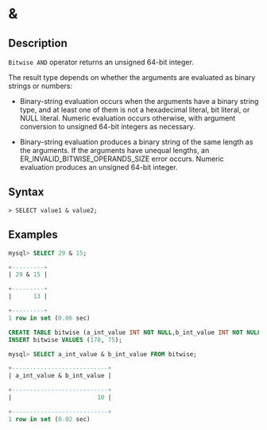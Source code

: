 # **&**

## **Description**

`Bitwise AND` operator returns an unsigned 64-bit integer.

The result type depends on whether the arguments are evaluated as binary strings or numbers:

- Binary-string evaluation occurs when the arguments have a binary string type, and at least one of them is not a hexadecimal literal, bit literal, or NULL literal. Numeric evaluation occurs otherwise, with argument conversion to unsigned 64-bit integers as necessary.

- Binary-string evaluation produces a binary string of the same length as the arguments. If the arguments have unequal lengths, an ER_INVALID_BITWISE_OPERANDS_SIZE error occurs. Numeric evaluation produces an unsigned 64-bit integer.

## **Syntax**

```
> SELECT value1 & value2;
```

## **Examples**

```sql
mysql> SELECT 29 & 15;

+---------+
| 29 & 15 |

+---------+
|      13 |

+---------+
1 row in set (0.06 sec)

CREATE TABLE bitwise (a_int_value INT NOT NULL,b_int_value INT NOT NULL);
INSERT bitwise VALUES (170, 75);

mysql> SELECT a_int_value & b_int_value FROM bitwise;

+---------------------------+
| a_int_value & b_int_value |

+---------------------------+
|                        10 |

+---------------------------+
1 row in set (0.02 sec)
```
